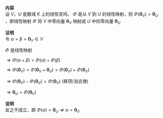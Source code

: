 **内容**  
设 $V，U$ 是数域 $K$ 上的线性空间， $\Phi$ 是从 $V$ 到 $U$ 的线性映射，则 $\Phi(\mathbf0_V)=\mathbf0_U$ ，即线性映射 $\Phi$ 将 $V$ 中零向量 $\mathbf0_V$ 映射成 $U$ 中的零向量 $\mathbf0_U$  
  
**证明**  
令 $\alpha=\beta=\mathbf0_V\in V$  
  
 $\Phi$ 是线性映射  
  
 $\Rightarrow  
\Phi(\alpha+\beta)=\Phi(\alpha)+\Phi(\beta)$  
  
 $\Rightarrow\Phi(\mathbf0_V)  
=\Phi(\mathbf0_V+\mathbf0_V)  
=\Phi(\mathbf0_V)+\Phi(\mathbf0_V)$  
  
 $\Rightarrow\Phi(\mathbf0_V)  
-\Phi(\mathbf0_V)=\Phi(\mathbf0_V)$  (移项/消去律)  
  
 $\Rightarrow\mathbf0_U=\Phi(\mathbf0_V)$  
  
**说明**  
反之不成立，即 $\Phi(\alpha)=\mathbf0_U  
\not\Rightarrow\alpha=\mathbf0_V$  
